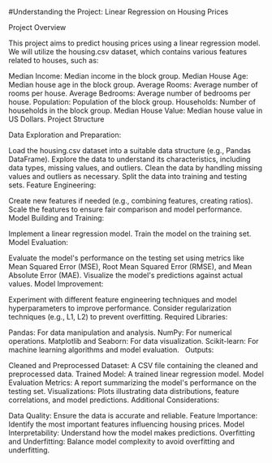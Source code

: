 #Understanding the Project: Linear Regression on Housing Prices

Project Overview

This project aims to predict housing prices using a linear regression model. We will utilize the housing.csv dataset, which contains various features related to houses, such as:

Median Income: Median income in the block group.
Median House Age: Median house age in the block group.
Average Rooms: Average number of rooms per house.
Average Bedrooms: Average number of bedrooms per house.
Population: Population of the block group.
Households: Number of households in the block group.
Median House Value: Median house value in US Dollars.
Project Structure

Data Exploration and Preparation:

Load the housing.csv dataset into a suitable data structure (e.g., Pandas DataFrame).
Explore the data to understand its characteristics, including data types, missing values, and outliers.
Clean the data by handling missing values and outliers as necessary.
Split the data into training and testing sets.
Feature Engineering:

Create new features if needed (e.g., combining features, creating ratios).
Scale the features to ensure fair comparison and model performance.
Model Building and Training:

Implement a linear regression model.
Train the model on the training set.
Model Evaluation:

Evaluate the model's performance on the testing set using metrics like Mean Squared Error (MSE), Root Mean Squared Error (RMSE), and Mean Absolute Error (MAE).
Visualize the model's predictions against actual values.
Model Improvement:

Experiment with different feature engineering techniques and model hyperparameters to improve performance.
Consider regularization techniques (e.g., L1, L2) to prevent overfitting.
Required Libraries:

Pandas: For data manipulation and analysis.
NumPy: For numerical operations.
Matplotlib and Seaborn: For data visualization.
Scikit-learn: For machine learning algorithms and model evaluation.   
Outputs:

Cleaned and Preprocessed Dataset: A CSV file containing the cleaned and preprocessed data.
Trained Model: A trained linear regression model.
Model Evaluation Metrics: A report summarizing the model's performance on the testing set.
Visualizations: Plots illustrating data distributions, feature correlations, and model predictions.
Additional Considerations:

Data Quality: Ensure the data is accurate and reliable.
Feature Importance: Identify the most important features influencing housing prices.
Model Interpretability: Understand how the model makes predictions.
Overfitting and Underfitting: Balance model complexity to avoid overfitting and underfitting.
